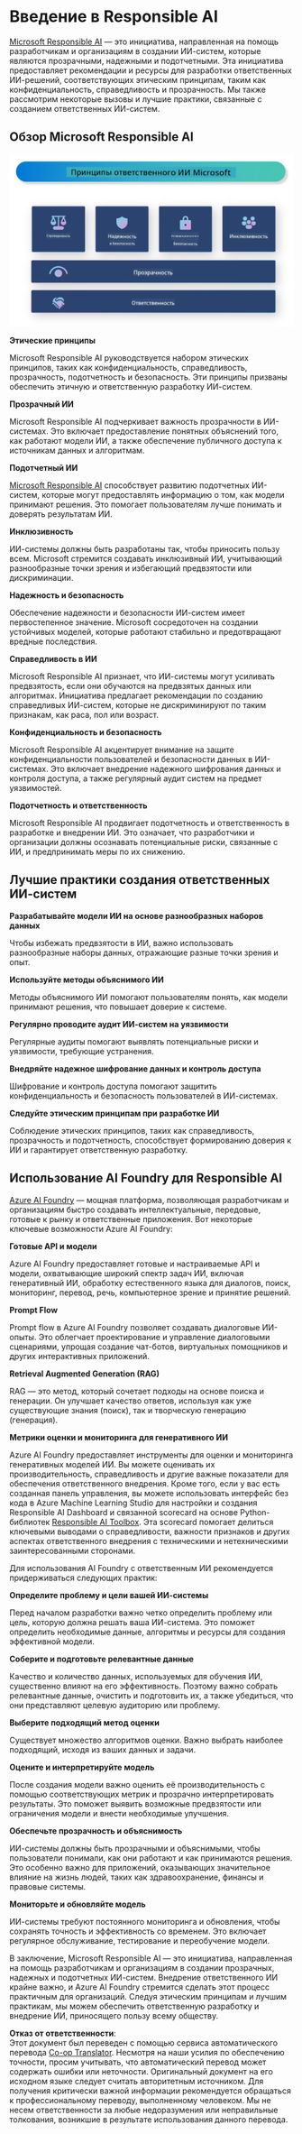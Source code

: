 <!--
CO_OP_TRANSLATOR_METADATA:
{
  "original_hash": "805b96b20152936d8f4c587d90d6e06e",
  "translation_date": "2025-07-16T22:47:18+00:00",
  "source_file": "md/01.Introduction/05/ResponsibleAI.md",
  "language_code": "ru"
}
-->
# **Введение в Responsible AI**

[Microsoft Responsible AI](https://www.microsoft.com/ai/responsible-ai?WT.mc_id=aiml-138114-kinfeylo) — это инициатива, направленная на помощь разработчикам и организациям в создании ИИ-систем, которые являются прозрачными, надежными и подотчетными. Эта инициатива предоставляет рекомендации и ресурсы для разработки ответственных ИИ-решений, соответствующих этическим принципам, таким как конфиденциальность, справедливость и прозрачность. Мы также рассмотрим некоторые вызовы и лучшие практики, связанные с созданием ответственных ИИ-систем.

## Обзор Microsoft Responsible AI

![RAIPrinciples](../../../../../translated_images/RAIPrinciples.bf9c9bc6ca160d336830630939a5130a22b3f9e1f633773562f83fed08a50520.ru.png)

**Этические принципы**

Microsoft Responsible AI руководствуется набором этических принципов, таких как конфиденциальность, справедливость, прозрачность, подотчетность и безопасность. Эти принципы призваны обеспечить этичную и ответственную разработку ИИ-систем.

**Прозрачный ИИ**

Microsoft Responsible AI подчеркивает важность прозрачности в ИИ-системах. Это включает предоставление понятных объяснений того, как работают модели ИИ, а также обеспечение публичного доступа к источникам данных и алгоритмам.

**Подотчетный ИИ**

[Microsoft Responsible AI](https://www.microsoft.com/ai/responsible-ai?WT.mc_id=aiml-138114-kinfeylo) способствует развитию подотчетных ИИ-систем, которые могут предоставлять информацию о том, как модели принимают решения. Это помогает пользователям лучше понимать и доверять результатам ИИ.

**Инклюзивность**

ИИ-системы должны быть разработаны так, чтобы приносить пользу всем. Microsoft стремится создавать инклюзивный ИИ, учитывающий разнообразные точки зрения и избегающий предвзятости или дискриминации.

**Надежность и безопасность**

Обеспечение надежности и безопасности ИИ-систем имеет первостепенное значение. Microsoft сосредоточен на создании устойчивых моделей, которые работают стабильно и предотвращают вредные последствия.

**Справедливость в ИИ**

Microsoft Responsible AI признает, что ИИ-системы могут усиливать предвзятость, если они обучаются на предвзятых данных или алгоритмах. Инициатива предлагает рекомендации по созданию справедливых ИИ-систем, которые не дискриминируют по таким признакам, как раса, пол или возраст.

**Конфиденциальность и безопасность**

Microsoft Responsible AI акцентирует внимание на защите конфиденциальности пользователей и безопасности данных в ИИ-системах. Это включает внедрение надежного шифрования данных и контроля доступа, а также регулярный аудит систем на предмет уязвимостей.

**Подотчетность и ответственность**

Microsoft Responsible AI продвигает подотчетность и ответственность в разработке и внедрении ИИ. Это означает, что разработчики и организации должны осознавать потенциальные риски, связанные с ИИ, и предпринимать меры по их снижению.

## Лучшие практики создания ответственных ИИ-систем

**Разрабатывайте модели ИИ на основе разнообразных наборов данных**

Чтобы избежать предвзятости в ИИ, важно использовать разнообразные наборы данных, отражающие разные точки зрения и опыт.

**Используйте методы объяснимого ИИ**

Методы объяснимого ИИ помогают пользователям понять, как модели принимают решения, что повышает доверие к системе.

**Регулярно проводите аудит ИИ-систем на уязвимости**

Регулярные аудиты помогают выявлять потенциальные риски и уязвимости, требующие устранения.

**Внедряйте надежное шифрование данных и контроль доступа**

Шифрование и контроль доступа помогают защитить конфиденциальность и безопасность пользователей в ИИ-системах.

**Следуйте этическим принципам при разработке ИИ**

Соблюдение этических принципов, таких как справедливость, прозрачность и подотчетность, способствует формированию доверия к ИИ и гарантирует ответственную разработку.

## Использование AI Foundry для Responsible AI

[Azure AI Foundry](https://ai.azure.com?WT.mc_id=aiml-138114-kinfeylo) — мощная платформа, позволяющая разработчикам и организациям быстро создавать интеллектуальные, передовые, готовые к рынку и ответственные приложения. Вот некоторые ключевые возможности Azure AI Foundry:

**Готовые API и модели**

Azure AI Foundry предоставляет готовые и настраиваемые API и модели, охватывающие широкий спектр задач ИИ, включая генеративный ИИ, обработку естественного языка для диалогов, поиск, мониторинг, перевод, речь, компьютерное зрение и принятие решений.

**Prompt Flow**

Prompt flow в Azure AI Foundry позволяет создавать диалоговые ИИ-опыты. Это облегчает проектирование и управление диалоговыми сценариями, упрощая создание чат-ботов, виртуальных помощников и других интерактивных приложений.

**Retrieval Augmented Generation (RAG)**

RAG — это метод, который сочетает подходы на основе поиска и генерации. Он улучшает качество ответов, используя как уже существующие знания (поиск), так и творческую генерацию (генерация).

**Метрики оценки и мониторинга для генеративного ИИ**

Azure AI Foundry предоставляет инструменты для оценки и мониторинга генеративных моделей ИИ. Вы можете оценивать их производительность, справедливость и другие важные показатели для обеспечения ответственного внедрения. Кроме того, если у вас есть созданная панель управления, вы можете использовать интерфейс без кода в Azure Machine Learning Studio для настройки и создания Responsible AI Dashboard и связанной scorecard на основе Python-библиотек [Responsible AI Toolbox](https://responsibleaitoolbox.ai/?WT.mc_id=aiml-138114-kinfeylo). Эта scorecard помогает делиться ключевыми выводами о справедливости, важности признаков и других аспектах ответственного внедрения с техническими и нетехническими заинтересованными сторонами.

Для использования AI Foundry с ответственным ИИ рекомендуется придерживаться следующих практик:

**Определите проблему и цели вашей ИИ-системы**

Перед началом разработки важно четко определить проблему или цель, которую должна решать ваша ИИ-система. Это поможет определить необходимые данные, алгоритмы и ресурсы для создания эффективной модели.

**Соберите и подготовьте релевантные данные**

Качество и количество данных, используемых для обучения ИИ, существенно влияют на его эффективность. Поэтому важно собрать релевантные данные, очистить и подготовить их, а также убедиться, что они представляют целевую аудиторию или проблему.

**Выберите подходящий метод оценки**

Существует множество алгоритмов оценки. Важно выбрать наиболее подходящий, исходя из ваших данных и задачи.

**Оцените и интерпретируйте модель**

После создания модели важно оценить её производительность с помощью соответствующих метрик и прозрачно интерпретировать результаты. Это поможет выявить возможные предвзятости или ограничения модели и внести необходимые улучшения.

**Обеспечьте прозрачность и объяснимость**

ИИ-системы должны быть прозрачными и объяснимыми, чтобы пользователи понимали, как они работают и как принимаются решения. Это особенно важно для приложений, оказывающих значительное влияние на жизнь людей, таких как здравоохранение, финансы и правовые системы.

**Мониторьте и обновляйте модель**

ИИ-системы требуют постоянного мониторинга и обновления, чтобы сохранять точность и эффективность со временем. Это включает регулярное обслуживание, тестирование и переобучение модели.

В заключение, Microsoft Responsible AI — это инициатива, направленная на помощь разработчикам и организациям в создании прозрачных, надежных и подотчетных ИИ-систем. Внедрение ответственного ИИ крайне важно, и Azure AI Foundry стремится сделать этот процесс практичным для организаций. Следуя этическим принципам и лучшим практикам, мы можем обеспечить ответственную разработку и внедрение ИИ, приносящего пользу всему обществу.

**Отказ от ответственности**:  
Этот документ был переведен с помощью сервиса автоматического перевода [Co-op Translator](https://github.com/Azure/co-op-translator). Несмотря на наши усилия по обеспечению точности, просим учитывать, что автоматический перевод может содержать ошибки или неточности. Оригинальный документ на его исходном языке следует считать авторитетным источником. Для получения критически важной информации рекомендуется обращаться к профессиональному переводу, выполненному человеком. Мы не несем ответственности за любые недоразумения или неправильные толкования, возникшие в результате использования данного перевода.